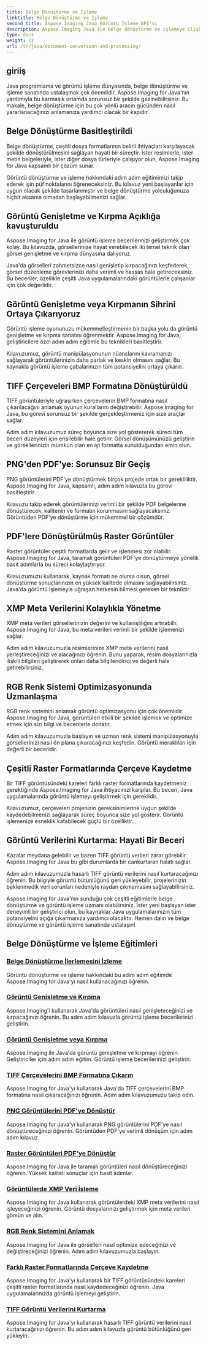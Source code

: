 ```yaml
---
title: Belge Dönüştürme ve İşleme
linktitle: Belge Dönüştürme ve İşleme
second_title: Aspose.Imaging Java Görüntü İşleme API'si
description: Aspose.Imaging Java ile belge dönüştürme ve işlemeye ilişkin kapsamlı eğitimleri keşfedin. Bu eğitimlerle görüntü manipülasyonunda ve dönüşümünde ustalaşın.
type: docs
weight: 22
url: /tr/java/document-conversion-and-processing/
---
```


## giriiş

Java programlama ve görüntü işleme dünyasında, belge dönüştürme ve işleme sanatında ustalaşmak çok önemlidir. Aspose.Imaging for Java'nın yardımıyla bu karmaşık ortamda sorunsuz bir şekilde gezinebilirsiniz. Bu makale, belge dönüştürme için bu çok yönlü aracın gücünden nasıl yararlanacağınızı anlamanıza yardımcı olacak bir kapıdır.

## Belge Dönüştürme Basitleştirildi

Belge dönüştürme, çeşitli dosya formatlarının belirli ihtiyaçları karşılayacak şekilde dönüştürülmesini sağlayan hayati bir süreçtir. İster resimlerle, ister metin belgeleriyle, ister diğer dosya türleriyle çalışıyor olun, Aspose.Imaging for Java kapsamlı bir çözüm sunar.

Görüntü dönüştürme ve işleme hakkındaki adım adım eğitimimizi takip ederek işin püf noktalarını öğreneceksiniz. Bu kılavuz yeni başlayanlar için uygun olacak şekilde tasarlanmıştır ve belge dönüştürme yolculuğunuza hiçbir aksama olmadan başlayabilmenizi sağlar.

## Görüntü Genişletme ve Kırpma Açıklığa kavuşturuldu

Aspose.Imaging for Java ile görüntü işleme becerilerinizi geliştirmek çok kolay. Bu kılavuzda, görsellerinize hayat verebilecek iki temel teknik olan görsel genişletme ve kırpma dünyasına dalıyoruz.

Java'da görselleri zahmetsizce nasıl genişletip kırpacağınızı keşfederek, görsel düzenleme görevlerinizi daha verimli ve hassas hale getireceksiniz. Bu beceriler, özellikle çeşitli Java uygulamalarındaki görüntülerle çalışanlar için çok değerlidir.

## Görüntü Genişletme veya Kırpmanın Sihrini Ortaya Çıkarıyoruz

Görüntü işleme oyununuzu mükemmelleştirmenin bir başka yolu da görüntü genişletme ve kırpma sanatını öğrenmektir. Aspose.Imaging for Java, geliştiricilere özel adım adım eğitimle bu teknikleri basitleştirir.

Kılavuzumuz, görüntü manipülasyonunun nüanslarını kavramanızı sağlayarak görüntülerinizin daha parlak ve keskin olmasını sağlar. Bu kaynakla görüntü işleme çabalarınızın tüm potansiyelini ortaya çıkarın.

## TIFF Çerçeveleri BMP Formatına Dönüştürüldü

TIFF görüntüleriyle uğraşırken çerçevelerin BMP formatına nasıl çıkarılacağını anlamak oyunun kurallarını değiştirebilir. Aspose.Imaging for Java, bu görevi sorunsuz bir şekilde gerçekleştirmeniz için size araçlar sağlar.

Adım adım kılavuzumuz süreç boyunca size yol göstererek süreci tüm beceri düzeyleri için erişilebilir hale getirir. Görsel dönüşümünüzü geliştirin ve görsellerinizin mümkün olan en iyi formatta sunulduğundan emin olun.

## PNG'den PDF'ye: Sorunsuz Bir Geçiş

PNG görüntülerini PDF'ye dönüştürmek birçok projede ortak bir gerekliliktir. Aspose.Imaging for Java, kapsamlı, adım adım kılavuzla bu görevi basitleştirir.

Kılavuzu takip ederek görüntülerinizi verimli bir şekilde PDF belgelerine dönüştürecek, kalitenin ve formatın korunmasını sağlayacaksınız. Görüntüden PDF'ye dönüştürme için mükemmel bir çözümdür.

## PDF'lere Dönüştürülmüş Raster Görüntüler

Raster görüntüler çeşitli formatlarda gelir ve işlenmesi zor olabilir. Aspose.Imaging for Java, taramalı görüntüleri PDF'ye dönüştürmeye yönelik basit adımlarla bu süreci kolaylaştırıyor.

Kılavuzumuzu kullanarak, kaynak formatı ne olursa olsun, görsel dönüştürme sonuçlarınızın en yüksek kalitede olmasını sağlayabilirsiniz. Java'da görüntü işlemeyle uğraşan herkesin bilmesi gereken bir tekniktir.

## XMP Meta Verilerini Kolaylıkla Yönetme

XMP meta verileri görsellerinizin değerini ve kullanışlılığını artırabilir. Aspose.Imaging for Java, bu meta verileri verimli bir şekilde işlemenizi sağlar.

Adım adım kılavuzumuzla resimlerinize XMP meta verilerini nasıl yerleştireceğinizi ve alacağınızı öğrenin. Bunu yaparak, resim dosyalarınızla ilişkili bilgileri geliştirerek onları daha bilgilendirici ve değerli hale getirebilirsiniz.

## RGB Renk Sistemi Optimizasyonunda Uzmanlaşma

RGB renk sistemini anlamak görüntü optimizasyonu için çok önemlidir. Aspose.Imaging for Java, görüntüleri etkili bir şekilde işlemek ve optimize etmek için sizi bilgi ve becerilerle donatır.

Adım adım kılavuzumuzla başlayın ve uzman renk sistemi manipülasyonuyla görsellerinizi nasıl ön plana çıkaracağınızı keşfedin. Görüntü meraklıları için değerli bir beceridir.

## Çeşitli Raster Formatlarında Çerçeve Kaydetme

Bir TIFF görüntüsündeki kareleri farklı raster formatlarında kaydetmeniz gerektiğinde Aspose.Imaging for Java ihtiyacınızı karşılar. Bu beceri, Java uygulamalarında görüntü işlemeyi geliştirmek için gereklidir.

Kılavuzumuz, çerçeveleri projenizin gereksinimlerine uygun şekilde kaydedebilmenizi sağlayarak süreç boyunca size yol gösterir. Görüntü işlemenize esneklik katabilecek güçlü bir özelliktir.

## Görüntü Verilerini Kurtarma: Hayati Bir Beceri

Kazalar meydana gelebilir ve bazen TIFF görüntü verileri zarar görebilir. Aspose.Imaging for Java bu gibi durumlarda bir cankurtaran halatı sağlar.

Adım adım kılavuzumuzla hasarlı TIFF görüntü verilerini nasıl kurtaracağınızı öğrenin. Bu bilgiyle görüntü bütünlüğünü geri yükleyebilir, projelerinizin beklenmedik veri sorunları nedeniyle raydan çıkmamasını sağlayabilirsiniz.

Aspose.Imaging for Java'nın sunduğu çok çeşitli eğitimlerle belge dönüştürme ve görüntü işleme uzmanı olabilirsiniz. İster yeni başlayan ister deneyimli bir geliştirici olun, bu kaynaklar Java uygulamalarınızın tüm potansiyelini açığa çıkarmanıza yardımcı olacaktır. Hemen dalın ve belge dönüştürme ve görüntü işleme sanatında ustalaşın!
## Belge Dönüştürme ve İşleme Eğitimleri
### [Belge Dönüştürme İlerlemesini İzleme](./monitor-document-conversion-progress/)
Görüntü dönüştürme ve işleme hakkındaki bu adım adım eğitimde Aspose.Imaging for Java'yı nasıl kullanacağınızı öğrenin.
### [Görüntü Genişletme ve Kırpma](./image-expansion-and-cropping/)
Aspose.Imaging'i kullanarak Java'da görüntüleri nasıl genişleteceğinizi ve kırpacağınızı öğrenin. Bu adım adım kılavuzla görüntü işleme becerilerinizi geliştirin.
### [Görüntü Genişletme veya Kırpma](./image-expansion-or-cropping/)
Aspose.Imaging ile Java'da görüntü genişletme ve kırpmayı öğrenin. Geliştiriciler için adım adım eğitim. Görüntü işleme becerilerinizi geliştirin.
### [TIFF Çerçevelerini BMP Formatına Çıkarın](./extract-tiff-frames-to-bmp-format/)
Aspose.Imaging for Java'yı kullanarak Java'da TIFF çerçevelerini BMP formatına nasıl çıkaracağınızı öğrenin. Adım adım kılavuzumuzu takip edin.
### [PNG Görüntülerini PDF'ye Dönüştür](./convert-png-images-to-pdf/)
Aspose.Imaging for Java'yı kullanarak PNG görüntülerini PDF'ye nasıl dönüştüreceğinizi öğrenin. Görüntüden PDF'ye verimli dönüşüm için adım adım kılavuz.
### [Raster Görüntüleri PDF'ye Dönüştür](./convert-raster-images-to-pdf/)
Aspose.Imaging for Java ile taramalı görüntüleri nasıl dönüştüreceğinizi öğrenin. Yüksek kaliteli sonuçlar için basit adımlar.
### [Görüntülerde XMP Veri İşleme](./xmp-data-handling-in-images/)
Aspose.Imaging for Java kullanarak görüntülerdeki XMP meta verilerini nasıl işleyeceğinizi öğrenin. Görüntü dosyalarınızı geliştirmek için meta verileri gömün ve alın.
### [RGB Renk Sistemini Anlamak](./understanding-rgb-color-system/)
Aspose.Imaging for Java ile görselleri nasıl optimize edeceğinizi ve değiştireceğinizi öğrenin. Adım adım kılavuzumuzla başlayın.
### [Farklı Raster Formatlarında Çerçeve Kaydetme](./frame-saving-in-different-raster-formats/)
Aspose.Imaging for Java'yı kullanarak bir TIFF görüntüsündeki kareleri çeşitli raster formatlarında nasıl kaydedeceğinizi öğrenin. Java uygulamalarınızda görüntü işlemeyi geliştirin.
### [TIFF Görüntü Verilerini Kurtarma](./recovering-tiff-image-data/)
Aspose.Imaging for Java'yı kullanarak hasarlı TIFF görüntü verilerini nasıl kurtaracağınızı öğrenin. Bu adım adım kılavuzla görüntü bütünlüğünü geri yükleyin.